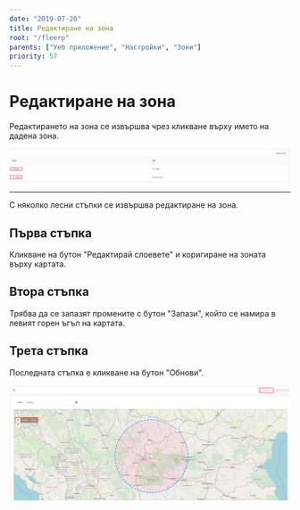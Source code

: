 ```yaml
---
date: "2019-07-20"
title: Редактиране на зона
root: "/fleerp"
parents: ["Уеб приложение", "Настройки", "Зони"]
priority: 57
---
```


# Редактиране на зона

Редактирането на зона се извършва чрез кликване върху името на дадена зона.

![Zones](edit-zone-bg.png)

---

С няколко лесни стъпки се извършва редактиране на зона.

## Първа стъпка

Кликване на бутон "Редактирай слоевете" и коригиране на зоната върху картата.

## Втора стъпка

Трябва да се запазят промените с бутон "Запази", който се намира в левият горен ъгъл на картата.

## Трета стъпка

Последната стъпка е кликване на бутон "Обнови".

![Zones](edit-bg.png)
